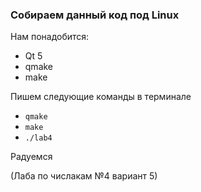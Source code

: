 ### Собираем данный код под Linux
Нам понадобится:
- Qt 5
- qmake
- make

Пишем следующие команды в терминале

- ```qmake```
- ```make``` 
- ```./lab4```

Радуемся

(Лаба по числакам №4 вариант 5)

